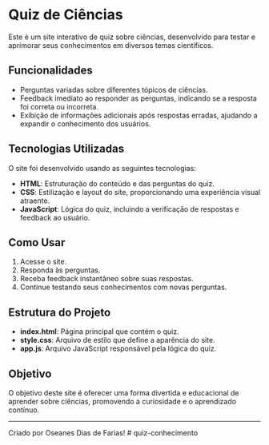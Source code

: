 # Quiz de Ciências

Este é um site interativo de quiz sobre ciências, desenvolvido para testar e aprimorar seus conhecimentos em diversos temas científicos.

## Funcionalidades

- Perguntas variadas sobre diferentes tópicos de ciências.
- Feedback imediato ao responder as perguntas, indicando se a resposta foi correta ou incorreta.
- Exibição de informações adicionais após respostas erradas, ajudando a expandir o conhecimento dos usuários.

## Tecnologias Utilizadas

O site foi desenvolvido usando as seguintes tecnologias:

- **HTML**: Estruturação do conteúdo e das perguntas do quiz.
- **CSS**: Estilização e layout do site, proporcionando uma experiência visual atraente.
- **JavaScript**: Lógica do quiz, incluindo a verificação de respostas e feedback ao usuário.

## Como Usar

1. Acesse o site.
2. Responda às perguntas.
3. Receba feedback instantâneo sobre suas respostas.
4. Continue testando seus conhecimentos com novas perguntas.

## Estrutura do Projeto

- **index.html**: Página principal que contém o quiz.
- **style.css**: Arquivo de estilo que define a aparência do site.
- **app.js**: Arquivo JavaScript responsável pela lógica do quiz.

## Objetivo

O objetivo deste site é oferecer uma forma divertida e educacional de aprender sobre ciências, promovendo a curiosidade e o aprendizado contínuo.

---

Criado por Oseanes Dias de Farias!
#   q u i z - c o n h e c i m e n t o  
 
